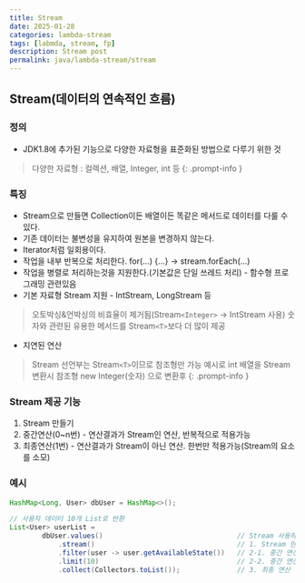 ```yaml
---
title: Stream
date: 2025-01-28
categories: lambda-stream
tags: [labmda, stream, fp]
description: Stream post
permalink: java/lambda-stream/stream
---
```


## Stream(데이터의 연속적인 흐름)
### 정의
* JDK1.8에 추가된 기능으로 다양한 자료형을 표준화된 방법으로 다루기 위한 것

> 다양한 자료형 : 컬렉션, 배열, Integer, int 등
{: .prompt-info }

### 특징
* Stream으로 만들면 Collection이든 배열이든 똑같은 메서드로 데이터를 다룰 수 있다.
* 기존 데이터는 불변성을 유지하여 원본을 변경하지 않는다.
* Iterator처럼 일회용이다.
* 작업을 내부 반복으로 처리한다. for(...) {...} -> stream.forEach(...)
* 작업을 병렬로 처리하는것을 지원한다.(기본값은 단일 쓰레드 처리) - 함수형 프로그래밍 관련있음
* 기본 자료형 Stream 지원 - IntStream, LongStream 등
> 오토박싱&언박싱의 비효율이 제거됨(Stream`<Integer>` -> IntStream 사용)
> 숫자와 관련된 유용한 메서드를 Stream`<T>`보다 더 많이 제공
* 지연된 연산

> Stream 선언부는 Stream`<T>`이므로 참조형만 가능
> 예시로 int 배열을 Stream 변환시 참조형 new Integer(숫자) 으로 변환후
{: .prompt-info }

### Stream 제공 기능
1. Stream 만들기
2. 중간연산(0~n번) - 연산결과가 Stream인 연산, 반복적으로 적용가능
3. 최종연산(1번) - 연산결과가 Stream이 아닌 연산. 한번만 적용가능(Stream의 요소를 소모)

### 예시
```java
HashMap<Long, User> dbUser = HashMap<>();

// 사용자 데이터 10개 List로 반환
List<User> userList = 
        dbUser.values()                                 // Stream 사용하기 위해 Collection 타입으로 반환
            .stream()                                   // 1. Stream 만들기
            .filter(user -> user.getAvailableState())   // 2-1. 중간 연산
            .limit(10)                                  // 2-2. 중간 연산
            .collect(Collectors.toList());              // 3. 최종 연산
```

